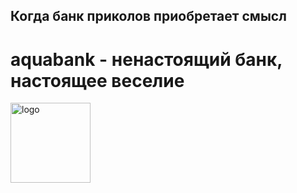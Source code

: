 ## Когда банк приколов приобретает смысл
# aquabank - ненастоящий банк, настоящее веселие

<img width="128" alt="logo" src="https://github.com/user-attachments/assets/cab98b8c-9fe5-4149-b635-8e112ea823a7" />
